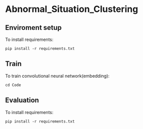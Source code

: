 # Abnormal_Situation_Clustering

## Enviroment setup

To install requirements:
```
pip install -r requirements.txt
```



## Train

To train convolutional neural network(embedding):
```
cd Code

```




## Evaluation

To install requirements:
```
pip install -r requirements.txt
```
